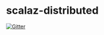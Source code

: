 # scalaz-distributed

[![Gitter](https://badges.gitter.im/scalaz/scalaz-distributed.svg)](https://gitter.im/scalaz/scalaz-distributed?utm_source=badge&utm_medium=badge&utm_campaign=pr-badge&utm_content=badge)